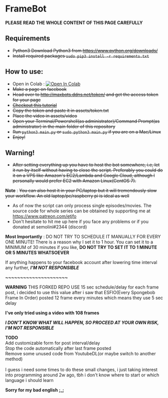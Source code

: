 # FrameBot

**PLEASE READ THE WHOLE CONTENT OF THIS PAGE CAREFULLY**

## Requirements
* ~~Python3 Download Python3 from https://www.python.org/downloads/~~
* ~~Install required packages `sudo pip3 install -r requirements.txt`~~

## How to use:
* Open in Colab : <a href="https://colab.research.google.com/github/izu14/FrameBot/blob/master/FrameBot_Colab.ipynb" target="_parent\"><img src="https://colab.research.google.com/assets/colab-badge.svg" alt="Open In Colab"/></a>
* ~~Make a page on facebook~~
* ~~Head over to http://maxbots.ddns.net/token/ and get the access token for your page~~
* ~~[Checkout this tutorial](generateToken.md)~~
* ~~Copy the token and paste it in assets/token.txt~~
* ~~Place the video in assets/video~~
* ~~Open your Terminal/Powershell(as administrator)/Command Prompt(as administrator) in the main folder of this repository~~
* ~~Run `python3 main.py` or `sudo python3 main.py` if you are on a Mac/Linux~~
* ~~Enjoy!~~

## Warning!
* ~~After setting everything up you have to host the bot somewhere, i.e, let it run by itself without having to close the script. Preferably you could do it on a VPS like Amazon's EC2/Lambda and Google Cloud, although I personally would prefer EC2 with Amazon Linux(CentOS 7).~~

**Note** : ~~You can also host it in your PC/laptop but it will tremendously slow your workflow. An old laptop/pc/raspberry pi is ideal as well~~
* As of now the script can only process single episodes/movies. The source code for whole series can be obtained by supporting me at https://www.patreon.com/etjfo
* Don't hesitate to hit me up here if you face any problems or if you donated at semolini#2344 (discord)

**Most Importantly** : DO NOT TRY TO SCHEDULE IT MANUALLY FOR EVERY ONE MINUTE! There is a reason why I set it to 1 hour.
You can set it to a MINIMUM of 30 minutes if you like, **DO NOT TRY TO SET IT TO 1 MINUTE OR 5 MINUTES WHATSOEVER**

If anything happens to your facebook account after lowering time interval any further, ***I'M NOT RESPONSIBLE***

**~~~~~~~~~~~~~~~~~~~~~**

**WARNING** THIS FORKED REPO USE 15 sec schedule/delay for each frame post, i decided to use this value after i saw that ESFIO(Every Spongebob Frame In Order) posted 12 frame every minutes which means they use 5 sec delay

**I've only tried using a video with 108 frames**

***I DON'T KNOW WHAT WILL HAPPEN, SO PROCEED AT YOUR OWN RISK, I'M NOT RESPONSIBLE***

**TODO**
<br>Add customizable form for post interval/delay
<br>Stop the code automatically after last frame posted
<br>Remove some unused code from YoutubeDL(or maybe switch to another method)
<br><br>I guess i need some times to do these small changes, i just taking interest into programming around 2w ago, tbh i don't know where to start or which language i should learn

**Sorry for my bad english ;_;**
